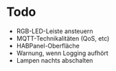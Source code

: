 # Todo

- RGB-LED-Leiste ansteuern
- MQTT-Technikalitäten (QoS, etc)
- HABPanel-Oberfläche
- Warnung, wenn Logging aufhört
- Lampen nachts abschalten
